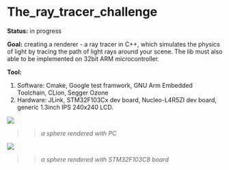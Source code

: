 # The_ray_tracer_challenge
**Status:** in progress

**Goal:** creating a renderer - a ray tracer in C++, which  simulates the physics of light by tracing the path of light rays around your scene. The lib must also able to be implemented on 32bit ARM microcontroller.

**Tool:** 
1. Software: Cmake, Google test framwork, GNU Arm Embedded Toolchain, CLion, Segger Ozone
2. Hardware: JLink, STM32F103Cx dev board, Nucleo-L4R5ZI dev board, generic 1.3inch IPS 240x240 LCD.


![](https://i.imgur.com/oAtbhNb.png)

>>*a sphere rendered with PC*

![](https://i.imgur.com/nVpjsAf.png)

>>*a sphere rendered with STM32F103C8 board*